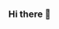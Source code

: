 ### Hi there 👋

<!--
**jerncomania28/jerncomania28** is a ✨ _special_ ✨ repository because its `README.md` (this file) appears on your GitHub profile.

Here are some ideas to get you started:

- 🔭 I’m Jeremiah a Front End Developer . 
- 🌱 I’m currently learning ReactJS with TypeScript.
- 👯 I’m looking to collaborate on Front End Applications.
- 💬 Ask me about Front End Stuffs
- 📫 How to reach me: [www.linkedin.com/in/okon-jeremiah](www.linkedin.com/in/okon-jeremiah)
- 😄 Pronouns: He
- ⚡ Fun fact: I'm a Devloper that really doesn't know how to play games , Ps4 ,Ps5 .. games in general .
-->
